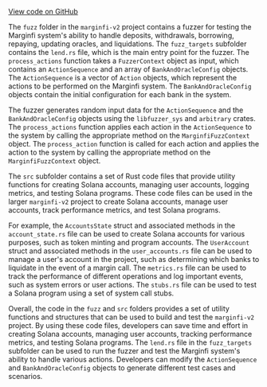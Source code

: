 [View code on GitHub](https://github.com/mrgnlabs/marginfi-v2/.autodoc/docs/json/fuzz)

The `fuzz` folder in the `marginfi-v2` project contains a fuzzer for testing the Marginfi system's ability to handle deposits, withdrawals, borrowing, repaying, updating oracles, and liquidations. The `fuzz_targets` subfolder contains the `lend.rs` file, which is the main entry point for the fuzzer. The `process_actions` function takes a `FuzzerContext` object as input, which contains an `ActionSequence` and an array of `BankAndOracleConfig` objects. The `ActionSequence` is a vector of `Action` objects, which represent the actions to be performed on the Marginfi system. The `BankAndOracleConfig` objects contain the initial configuration for each bank in the system.

The fuzzer generates random input data for the `ActionSequence` and the `BankAndOracleConfig` objects using the `libfuzzer_sys` and `arbitrary` crates. The `process_actions` function applies each action in the `ActionSequence` to the system by calling the appropriate method on the `MarginfiFuzzContext` object. The `process_action` function is called for each action and applies the action to the system by calling the appropriate method on the `MarginfiFuzzContext` object.

The `src` subfolder contains a set of Rust code files that provide utility functions for creating Solana accounts, managing user accounts, logging metrics, and testing Solana programs. These code files can be used in the larger `marginfi-v2` project to create Solana accounts, manage user accounts, track performance metrics, and test Solana programs.

For example, the `AccountsState` struct and associated methods in the `account_state.rs` file can be used to create Solana accounts for various purposes, such as token minting and program accounts. The `UserAccount` struct and associated methods in the `user_accounts.rs` file can be used to manage a user's account in the project, such as determining which banks to liquidate in the event of a margin call. The `metrics.rs` file can be used to track the performance of different operations and log important events, such as system errors or user actions. The `stubs.rs` file can be used to test a Solana program using a set of system call stubs.

Overall, the code in the `fuzz` and `src` folders provides a set of utility functions and structures that can be used to build and test the `marginfi-v2` project. By using these code files, developers can save time and effort in creating Solana accounts, managing user accounts, tracking performance metrics, and testing Solana programs. The `lend.rs` file in the `fuzz_targets` subfolder can be used to run the fuzzer and test the Marginfi system's ability to handle various actions. Developers can modify the `ActionSequence` and `BankAndOracleConfig` objects to generate different test cases and scenarios.
